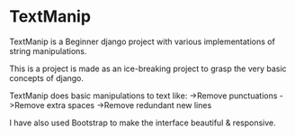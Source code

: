 # TextManip
TextManip is a Beginner django project with various implementations of string manipulations.

This is a project is made as an ice-breaking project to grasp the very basic concepts of django.

TextManip does basic manipulations to text like:
->Remove punctuations
->Remove extra spaces
->Remove redundant new lines

I have also used Bootstrap to make the interface beautiful & responsive.
